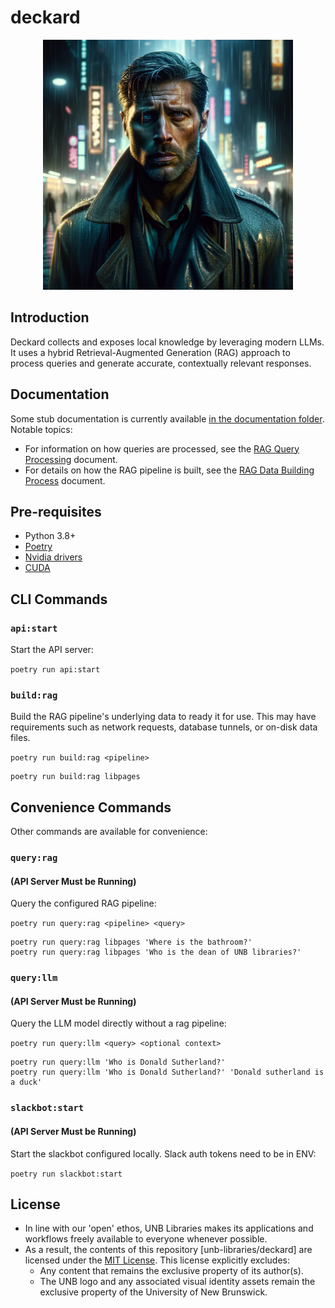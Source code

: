 # deckard
<p align="center">
<img src="assets/image.png" alt="drawing" width="400"/>

## Introduction
Deckard collects and exposes local knowledge by leveraging modern LLMs. It uses a hybrid Retrieval-Augmented Generation (RAG) approach to process queries and generate accurate, contextually relevant responses. 

## Documentation
Some stub documentation is currently available [in the documentation folder](./documentation/README.md "Project Documentation"). Notable topics:
* For information on how queries are processed, see the [RAG Query Processing](./documentation/RAG_QUERY_STEPS.md "RAG Query Processing") document.
* For details on how the RAG pipeline is built, see the [RAG Data Building Process](./documentation/RAG_INDEXING_STEPS.md "RAG Data Building Process") document.

## Pre-requisites
- Python 3.8+
- [Poetry](https://python-poetry.org/docs/)
- [Nvidia drivers](https://www.nvidia.com/Download/index.aspx)
- [CUDA](https://developer.nvidia.com/cuda-downloads)

## CLI Commands
### `api:start`

Start the API server:

`poetry run api:start`


### `build:rag`
Build the RAG pipeline's underlying data to ready it for use. This may have
requirements such as network requests, database tunnels, or on-disk data files.

`poetry run build:rag <pipeline>`
```
poetry run build:rag libpages
```

## Convenience Commands
Other commands are available for convenience:

### `query:rag`
#### (API Server Must be Running)
Query the configured RAG pipeline:

`poetry run query:rag <pipeline> <query>`

```
poetry run query:rag libpages 'Where is the bathroom?'
poetry run query:rag libpages 'Who is the dean of UNB libraries?'
```

### `query:llm`
#### (API Server Must be Running)
Query the LLM model directly without a rag pipeline:

`poetry run query:llm <query> <optional context>`

```
poetry run query:llm 'Who is Donald Sutherland?'
poetry run query:llm 'Who is Donald Sutherland?' 'Donald sutherland is a duck'
```

### `slackbot:start`
#### (API Server Must be Running)
Start the slackbot configured locally. Slack auth tokens need to be in ENV:

`poetry run slackbot:start`


## License
- In line with our 'open' ethos, UNB Libraries makes its applications and workflows freely available to everyone whenever possible.
- As a result, the contents of this repository [unb-libraries/deckard] are licensed under the [MIT License](http://opensource.org/licenses/mit-license.html). This license explicitly excludes:
   - Any content that remains the exclusive property of its author(s).
   - The UNB logo and any associated visual identity assets remain the exclusive property of the University of New Brunswick.
